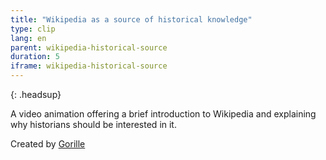 ```yaml
---
title: "Wikipedia as a source of historical knowledge"
type: clip
lang: en
parent: wikipedia-historical-source
duration: 5
iframe: wikipedia-historical-source 
---
```


{: .headsup}

A video animation offering a brief introduction to Wikipedia and explaining why historians should be interested in it.

Created by [Gorille](https://www.gorille.co/)  

<!-- more -->